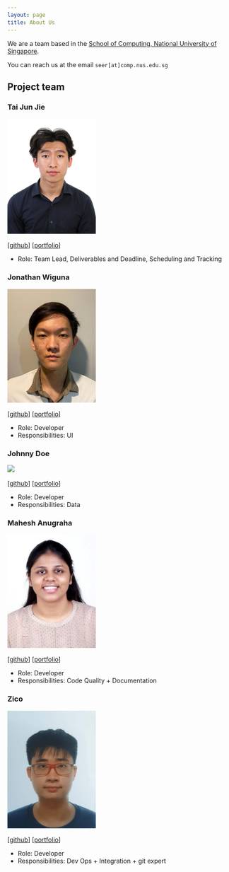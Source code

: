 ```yaml
---
layout: page
title: About Us
---
```


We are a team based in the [School of Computing, National University of Singapore](http://www.comp.nus.edu.sg).

You can reach us at the email `seer[at]comp.nus.edu.sg`

## Project team

### Tai Jun Jie

<img src="images/tjun-jie.png" width="200px">

[[github](https://github.com/TJun_Jie)]
[[portfolio](team/tjun-jie.md)]

* Role: Team Lead, Deliverables and Deadline, Scheduling and Tracking

### Jonathan Wiguna

<img src="images/jonathanwiguna.png" width="200px">

[[github](http://github.com/JonathanWiguna)]
[[portfolio](team/jonathanwiguna.md)]

* Role: Developer
* Responsibilities: UI

### Johnny Doe

<img src="images/johndoe.png" width="200px">

[[github](http://github.com/johndoe)] [[portfolio](team/johndoe.md)]

* Role: Developer
* Responsibilities: Data

### Mahesh Anugraha

<img src="images/mahesh.png" width="200px">

[[github](http://github.com/anuanas2007)]
[[portfolio](team/anuanas2007.md)]

* Role: Developer
* Responsibilities: Code Quality + Documentation

### Zico

<img src="images/Zico.png" width="200px">

[[github](http://github.com/zicotjia)]
[[portfolio](team/zico.md)]

* Role: Developer
* Responsibilities: Dev Ops + Integration + git expert
